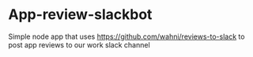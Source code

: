 # App-review-slackbot

Simple node app that uses https://github.com/wahni/reviews-to-slack to post app reviews to our work slack channel
